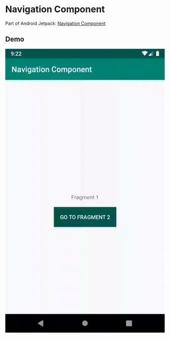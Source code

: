 # Navigation Component

Part of Android Jetpack: [Navigation Component](https://developer.android.com/guide/navigation/)


## Demo

![](nav_component.gif)
